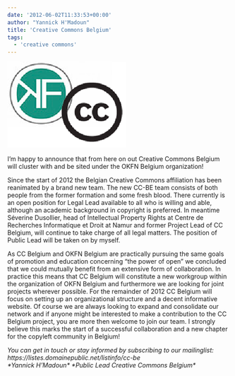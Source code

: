 ```yaml
---
date: '2012-06-02T11:33:53+00:00'
author: "Yannick H'Madoun"
title: 'Creative Commons Belgium'
tags:
  - 'creative commons'
---
```


![](Schermafbeelding-2012-05-31-om-21.06.21.png)

I’m happy to announce that from here on out Creative Commons Belgium will cluster with and be sited under the OKFN Belgium organization!

Since the start of 2012 the Belgian Creative Commons affiliation has been reanimated by a brand new team. The new CC-BE team consists of both people from the former formation and some fresh blood. There currently is an open position for Legal Lead available to all who is willing and able, although an academic background in copyright is preferred. In meantime Séverine Dusollier, head of Intellectual Property Rights at Centre de Recherches Informatique et Droit at Namur and former Project Lead of CC Belgium, will continue to take charge of all legal matters. The position of Public Lead will be taken on by myself.

As CC Belgium and OKFN Belgium are practically pursuing the same goals of promotion and education concerning “the power of open” we concluded that we could mutually benefit from an extensive form of collaboration. In practice this means that CC Belgium will constitute a new workgroup within the organization of OKFN Belgium and furthermore we are looking for joint projects wherever possible. For the remainder of 2012 CC Belgium will focus on setting up an organizational structure and a decent informative website. Of course we are always looking to expand and consolidate our network and if anyone might be interested to make a contribution to the CC Belgium project, you are more then welcome to join our team. I strongly believe this marks the start of a successful collaboration and a new chapter for the copyleft community in Belgium!

<address> You can get in touch or stay informed by subscribing to our mailinglist: https://listes.domainepublic.net/listinfo/cc-be</address><address> </address><address> *Yannick H’Madoun* *Public Lead Creative Commons Belgium*</address>
